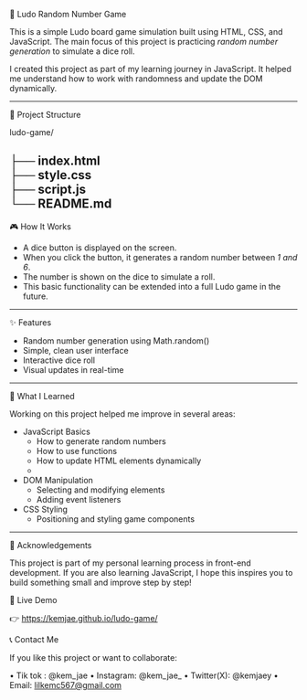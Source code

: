  🎲 Ludo Random Number Game

This is a simple Ludo board game simulation built using HTML, CSS, and JavaScript. The main focus of this project is practicing *random number generation* to simulate a dice roll.  

I created this project as part of my learning journey in JavaScript. It helped me understand how to work with randomness and update the DOM dynamically.

---

 📂 Project Structure
 
ludo-game/

├── index.html       
├── style.css        
├── script.js        
└── README.md
---

 🎮 How It Works

- A dice button is displayed on the screen.
- When you click the button, it generates a random number between *1 and 6*.
- The number is shown on the dice to simulate a roll.
- This basic functionality can be extended into a full Ludo game in the future.

---

 ✨ Features

- Random number generation using Math.random()
- Simple, clean user interface
- Interactive dice roll
- Visual updates in real-time

---

 🧠 What I Learned

Working on this project helped me improve in several areas:

- JavaScript Basics
  - How to generate random numbers
  - How to use functions
  - How to update HTML elements dynamically
  - 
- DOM Manipulation
  - Selecting and modifying elements
  - Adding event listeners
- CSS Styling
  - Positioning and styling game components

---

🙏 Acknowledgements

This project is part of my personal learning process in front-end development. If you are also learning JavaScript, I hope this inspires you to build something small and improve step by step!

🚀 Live Demo

👉 https://kemjae.github.io/ludo-game/


📞 Contact Me

If you like this project or want to collaborate:

•	Tik tok : @kem_jae
•	Instagram: @kem_jae_
•	Twitter(X): @kemjaey
•	Email: lilkemc567@gmail.com
